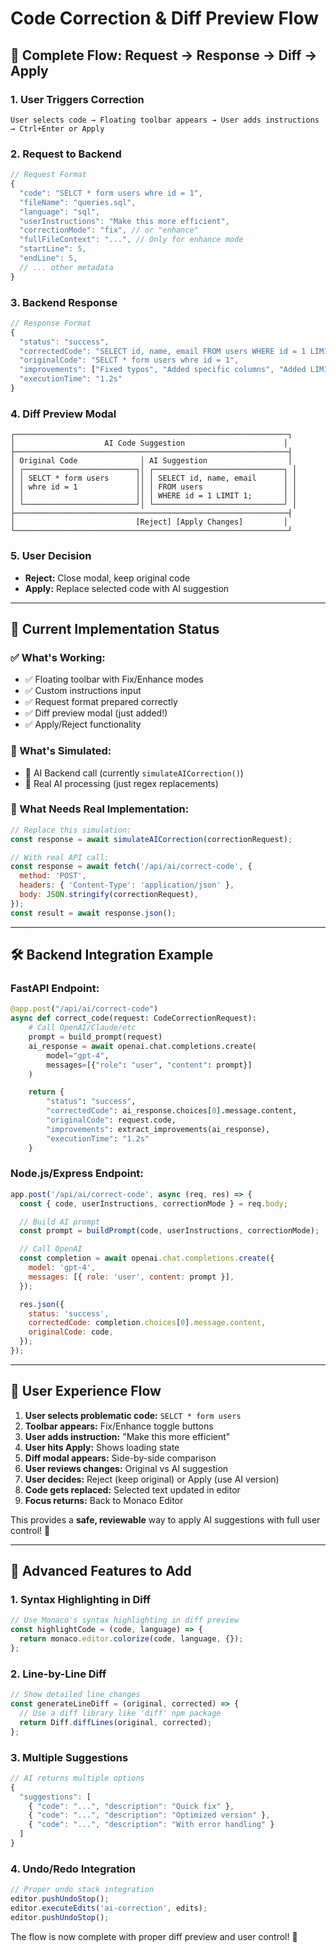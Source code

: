 # Code Correction & Diff Preview Flow

## 🔄 **Complete Flow: Request → Response → Diff → Apply**

### **1. User Triggers Correction**

```
User selects code → Floating toolbar appears → User adds instructions → Ctrl+Enter or Apply
```

### **2. Request to Backend**

```javascript
// Request Format
{
  "code": "SELCT * form users whre id = 1",
  "fileName": "queries.sql",
  "language": "sql",
  "userInstructions": "Make this more efficient",
  "correctionMode": "fix", // or "enhance"
  "fullFileContext": "...", // Only for enhance mode
  "startLine": 5,
  "endLine": 5,
  // ... other metadata
}
```

### **3. Backend Response**

```javascript
// Response Format
{
  "status": "success",
  "correctedCode": "SELECT id, name, email FROM users WHERE id = 1 LIMIT 1;",
  "originalCode": "SELCT * form users whre id = 1",
  "improvements": ["Fixed typos", "Added specific columns", "Added LIMIT"],
  "executionTime": "1.2s"
}
```

### **4. Diff Preview Modal**

```
┌─────────────────────────────────────────────────────────────┐
│                    AI Code Suggestion                      │
├─────────────────────────────────────────────────────────────┤
│ Original Code              │ AI Suggestion                  │
│ ┌─────────────────────────┐│ ┌─────────────────────────────┐ │
│ │ SELCT * form users      ││ │ SELECT id, name, email      │ │
│ │ whre id = 1             ││ │ FROM users                  │ │
│ │                         ││ │ WHERE id = 1 LIMIT 1;       │ │
│ └─────────────────────────┘│ └─────────────────────────────┘ │
├─────────────────────────────────────────────────────────────┤
│                           [Reject] [Apply Changes]         │
└─────────────────────────────────────────────────────────────┘
```

### **5. User Decision**

- **Reject:** Close modal, keep original code
- **Apply:** Replace selected code with AI suggestion

---

## 🎯 **Current Implementation Status**

### **✅ What's Working:**

- ✅ Floating toolbar with Fix/Enhance modes
- ✅ Custom instructions input
- ✅ Request format prepared correctly
- ✅ Diff preview modal (just added!)
- ✅ Apply/Reject functionality

### **🔄 What's Simulated:**

- 🔄 AI Backend call (currently `simulateAICorrection()`)
- 🔄 Real AI processing (just regex replacements)

### **🚀 What Needs Real Implementation:**

```javascript
// Replace this simulation:
const response = await simulateAICorrection(correctionRequest);

// With real API call:
const response = await fetch('/api/ai/correct-code', {
  method: 'POST',
  headers: { 'Content-Type': 'application/json' },
  body: JSON.stringify(correctionRequest),
});
const result = await response.json();
```

---

## 🛠 **Backend Integration Example**

### **FastAPI Endpoint:**

```python
@app.post("/api/ai/correct-code")
async def correct_code(request: CodeCorrectionRequest):
    # Call OpenAI/Claude/etc
    prompt = build_prompt(request)
    ai_response = await openai.chat.completions.create(
        model="gpt-4",
        messages=[{"role": "user", "content": prompt}]
    )

    return {
        "status": "success",
        "correctedCode": ai_response.choices[0].message.content,
        "originalCode": request.code,
        "improvements": extract_improvements(ai_response),
        "executionTime": "1.2s"
    }
```

### **Node.js/Express Endpoint:**

```javascript
app.post('/api/ai/correct-code', async (req, res) => {
  const { code, userInstructions, correctionMode } = req.body;

  // Build AI prompt
  const prompt = buildPrompt(code, userInstructions, correctionMode);

  // Call OpenAI
  const completion = await openai.chat.completions.create({
    model: 'gpt-4',
    messages: [{ role: 'user', content: prompt }],
  });

  res.json({
    status: 'success',
    correctedCode: completion.choices[0].message.content,
    originalCode: code,
  });
});
```

---

## 🎨 **User Experience Flow**

1. **User selects problematic code:** `SELCT * form users`
2. **Toolbar appears:** Fix/Enhance toggle buttons
3. **User adds instruction:** "Make this more efficient"
4. **User hits Apply:** Shows loading state
5. **Diff modal appears:** Side-by-side comparison
6. **User reviews changes:** Original vs AI suggestion
7. **User decides:** Reject (keep original) or Apply (use AI version)
8. **Code gets replaced:** Selected text updated in editor
9. **Focus returns:** Back to Monaco Editor

This provides a **safe, reviewable** way to apply AI suggestions with full user control! 🎉

---

## 🔧 **Advanced Features to Add**

### **1. Syntax Highlighting in Diff**

```javascript
// Use Monaco's syntax highlighting in diff preview
const highlightCode = (code, language) => {
  return monaco.editor.colorize(code, language, {});
};
```

### **2. Line-by-Line Diff**

```javascript
// Show detailed line changes
const generateLineDiff = (original, corrected) => {
  // Use a diff library like 'diff' npm package
  return Diff.diffLines(original, corrected);
};
```

### **3. Multiple Suggestions**

```javascript
// AI returns multiple options
{
  "suggestions": [
    { "code": "...", "description": "Quick fix" },
    { "code": "...", "description": "Optimized version" },
    { "code": "...", "description": "With error handling" }
  ]
}
```

### **4. Undo/Redo Integration**

```javascript
// Proper undo stack integration
editor.pushUndoStop();
editor.executeEdits('ai-correction', edits);
editor.pushUndoStop();
```

The flow is now complete with proper diff preview and user control! 🚀
